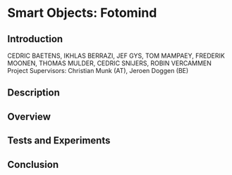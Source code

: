 # Smart Objects: Fotomind #
## Introduction ##
CEDRIC BAETENS, IKHLAS BERRAZI, JEF GYS, TOM MAMPAEY, FREDERIK MOONEN, THOMAS MULDER, CEDRIC SNIJERS, ROBIN VERCAMMEN
Project Supervisors: Christian Munk (AT), Jeroen Doggen (BE) 

## Description ##
## Overview ##
## Tests and Experiments
## Conclusion ##